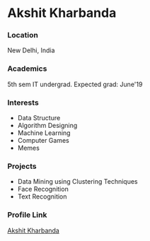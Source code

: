 # Akshit Kharbanda

### Location

New Delhi, India

### Academics

5th sem IT undergrad. Expected grad: June'19

### Interests

- Data Structure
- Algorithm Designing
- Machine Learning
- Computer Games
- Memes

### Projects

- Data Mining using Clustering Techniques
- Face Recognition
- Text Recognition

### Profile Link

[Akshit Kharbanda](https://github.com/akshit04)